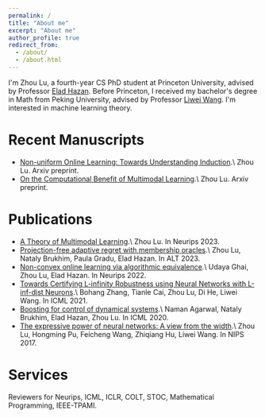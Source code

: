 ```yaml
---
permalink: /
title: "About me"
excerpt: "About me"
author_profile: true
redirect_from: 
  - /about/
  - /about.html
---
```


I'm Zhou Lu, a fourth-year CS PhD student at Princeton University, advised by Professor [Elad Hazan](https://www.ehazan.com/). Before Princeton, I received my bachelor's degree in Math from Peking University, advised by Professor [Liwei Wang](http://www.liweiwang-pku.com/). I'm interested in machine learning theory.

Recent Manuscripts
======
* [Non-uniform Online Learning: Towards Understanding Induction](https://arxiv.org/pdf/2312.00170.pdf).\\
  Zhou Lu. Arxiv preprint.
* [On the Computational Benefit of Multimodal Learning](https://arxiv.org/pdf/2309.13782.pdf).\\
  Zhou Lu. Arxiv preprint.

Publications
======
* [A Theory of Multimodal Learning](https://arxiv.org/pdf/2309.12458.pdf).\\
  Zhou Lu. In Neurips 2023.
* [Projection-free adaptive regret with membership oracles](https://proceedings.mlr.press/v201/lu23a/lu23a.pdf).\\
  Zhou Lu, Nataly Brukhim, Paula Gradu, Elad Hazan. In ALT 2023.
* [Non-convex online learning via algorithmic equivalence](https://proceedings.neurips.cc/paper_files/paper/2022/file/8b40b4984e6c09ee49333ddd2dc719d4-Paper-Conference.pdf).\\
  Udaya Ghai, Zhou Lu, Elad Hazan. In Neurips 2022.
* [Towards Certifying L-infinity Robustness using Neural Networks with L-inf-dist Neurons](http://proceedings.mlr.press/v139/zhang21b/zhang21b.pdf).\\
  Bohang Zhang, Tianle Cai, Zhou Lu, Di He, Liwei Wang. In ICML 2021.
* [Boosting for control of dynamical systems](http://proceedings.mlr.press/v119/agarwal20b/agarwal20b.pdf).\\
  Naman Agarwal, Nataly Brukhim, Elad Hazan, Zhou Lu. In ICML 2020.
* [The expressive power of neural networks: A view from the width](https://proceedings.neurips.cc/paper_files/paper/2017/file/32cbf687880eb1674a07bf717761dd3a-Paper.pdf).\\
  Zhou Lu, Hongming Pu, Feicheng Wang, Zhiqiang Hu, Liwei Wang. In NIPS 2017.

Services
======
Reviewers for Neurips, ICML, ICLR, COLT, STOC, Mathematical Programming, IEEE-TPAMI.
